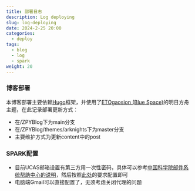```yaml
---
title: 部署日志
description: Log deploying
slug: log-deploying
date: 2024-2-25 20:00
categories:
  - deploy
tags:
  - blog
  - log
  - spark
weight: 20
---
```

### 博客部署
本博客部署主要依赖[Hugo](https://hugo.zcopy.site)框架，并使用了[ETOgaosion (Blue Space)](https://github.com/ETOgaosion)的明日方舟主题，在此记录部署更新方式：
- 在/ZPYBlog下为main分支
- 在/ZPYBlog/themes/arknights下为master分支
- 主要维护方式为更新content中的post
### SPARK配置
- 目前UCAS邮箱设置有第三方用一次性密码，具体可以参考[中国科学院邮件系统帮助中心的说明](http://help.cstnet.cn/redianwenti/zhuanyongmima.html)，然后按照[此处](http://help.cstnet.cn/changjianwenti/youjianshoufa/xitongcanshu.html)的要求配置即可
- 电脑端Gmail可以直接配置了，无须考虑关闭代理的问题